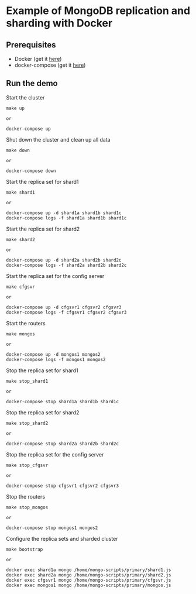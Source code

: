# Example of MongoDB replication and sharding with Docker

## Prerequisites

+ Docker (get it [here](https://www.docker.com/get-started))
+ docker-compose (get it [here](https://docs.docker.com/compose/install/))

## Run the demo

Start the cluster
```
make up

or

docker-compose up
```

Shut down the cluster and clean up all data
```
make down

or

docker-compose down
```

Start the replica set for shard1
```
make shard1

or

docker-compose up -d shard1a shard1b shard1c
docker-compose logs -f shard1a shard1b shard1c
```


Start the replica set for shard2
```
make shard2

or

docker-compose up -d shard2a shard2b shard2c
docker-compose logs -f shard2a shard2b shard2c
```

Start the replica set for the config server
```
make cfgsvr

or

docker-compose up -d cfgsvr1 cfgsvr2 cfgsvr3
docker-compose logs -f cfgsvr1 cfgsvr2 cfgsvr3
```

Start the routers
```
make mongos

or

docker-compose up -d mongos1 mongos2
docker-compose logs -f mongos1 mongos2
```

Stop the replica set for shard1
```
make stop_shard1

or

docker-compose stop shard1a shard1b shard1c
```

Stop the replica set for shard2
```
make stop_shard2

or

docker-compose stop shard2a shard2b shard2c
```

Stop the replica set for the config server
```
make stop_cfgsvr

or

docker-compose stop cfgsvr1 cfgsvr2 cfgsvr3
```

Stop the routers
```
make stop_mongos

or

docker-compose stop mongos1 mongos2
```

Configure the replica sets and sharded cluster
```
make bootstrap

or

docker exec shard1a mongo /home/mongo-scripts/primary/shard1.js
docker exec shard2a mongo /home/mongo-scripts/primary/shard2.js
docker exec cfgsvr1 mongo /home/mongo-scripts/primary/cfgsvr.js
docker exec mongos1 mongo /home/mongo-scripts/primary/mongos.js
```
